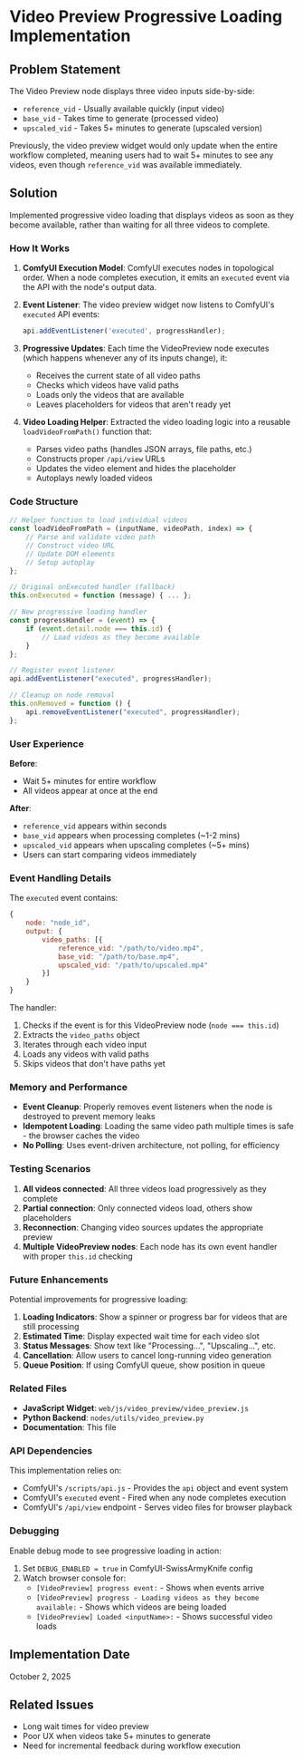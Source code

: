 # Video Preview Progressive Loading Implementation

## Problem Statement

The Video Preview node displays three video inputs side-by-side:

- `reference_vid` - Usually available quickly (input video)
- `base_vid` - Takes time to generate (processed video)
- `upscaled_vid` - Takes 5+ minutes to generate (upscaled version)

Previously, the video preview widget would only update when the entire workflow completed, meaning users had to wait 5+ minutes to see any videos, even though `reference_vid` was available immediately.

## Solution

Implemented progressive video loading that displays videos as soon as they become available, rather than waiting for all three videos to complete.

### How It Works

1. **ComfyUI Execution Model**: ComfyUI executes nodes in topological order. When a node completes execution, it emits an `executed` event via the API with the node's output data.

2. **Event Listener**: The video preview widget now listens to ComfyUI's `executed` API events:

    ```javascript
    api.addEventListener('executed', progressHandler);
    ```

3. **Progressive Updates**: Each time the VideoPreview node executes (which happens whenever any of its inputs change), it:
    - Receives the current state of all video paths
    - Checks which videos have valid paths
    - Loads only the videos that are available
    - Leaves placeholders for videos that aren't ready yet

4. **Video Loading Helper**: Extracted the video loading logic into a reusable `loadVideoFromPath()` function that:
    - Parses video paths (handles JSON arrays, file paths, etc.)
    - Constructs proper `/api/view` URLs
    - Updates the video element and hides the placeholder
    - Autoplays newly loaded videos

### Code Structure

```javascript
// Helper function to load individual videos
const loadVideoFromPath = (inputName, videoPath, index) => {
    // Parse and validate video path
    // Construct video URL
    // Update DOM elements
    // Setup autoplay
};

// Original onExecuted handler (fallback)
this.onExecuted = function (message) { ... };

// New progressive loading handler
const progressHandler = (event) => {
    if (event.detail.node === this.id) {
        // Load videos as they become available
    }
};

// Register event listener
api.addEventListener("executed", progressHandler);

// Cleanup on node removal
this.onRemoved = function () {
    api.removeEventListener("executed", progressHandler);
};
```

### User Experience

**Before**:

- Wait 5+ minutes for entire workflow
- All videos appear at once at the end

**After**:

- `reference_vid` appears within seconds
- `base_vid` appears when processing completes (~1-2 mins)
- `upscaled_vid` appears when upscaling completes (~5+ mins)
- Users can start comparing videos immediately

### Event Handling Details

The `executed` event contains:

```javascript
{
    node: "node_id",
    output: {
        video_paths: [{
            reference_vid: "/path/to/video.mp4",
            base_vid: "/path/to/base.mp4",
            upscaled_vid: "/path/to/upscaled.mp4"
        }]
    }
}
```

The handler:

1. Checks if the event is for this VideoPreview node (`node === this.id`)
2. Extracts the `video_paths` object
3. Iterates through each video input
4. Loads any videos with valid paths
5. Skips videos that don't have paths yet

### Memory and Performance

- **Event Cleanup**: Properly removes event listeners when the node is destroyed to prevent memory leaks
- **Idempotent Loading**: Loading the same video path multiple times is safe - the browser caches the video
- **No Polling**: Uses event-driven architecture, not polling, for efficiency

### Testing Scenarios

1. **All videos connected**: All three videos load progressively as they complete
2. **Partial connection**: Only connected videos load, others show placeholders
3. **Reconnection**: Changing video sources updates the appropriate preview
4. **Multiple VideoPreview nodes**: Each node has its own event handler with proper `this.id` checking

### Future Enhancements

Potential improvements for progressive loading:

1. **Loading Indicators**: Show a spinner or progress bar for videos that are still processing
2. **Estimated Time**: Display expected wait time for each video slot
3. **Status Messages**: Show text like "Processing...", "Upscaling...", etc.
4. **Cancellation**: Allow users to cancel long-running video generation
5. **Queue Position**: If using ComfyUI queue, show position in queue

### Related Files

- **JavaScript Widget**: `web/js/video_preview/video_preview.js`
- **Python Backend**: `nodes/utils/video_preview.py`
- **Documentation**: This file

### API Dependencies

This implementation relies on:

- ComfyUI's `/scripts/api.js` - Provides the `api` object and event system
- ComfyUI's `executed` event - Fired when any node completes execution
- ComfyUI's `/api/view` endpoint - Serves video files for browser playback

### Debugging

Enable debug mode to see progressive loading in action:

1. Set `DEBUG_ENABLED = true` in ComfyUI-SwissArmyKnife config
2. Watch browser console for:
    - `[VideoPreview] progress event:` - Shows when events arrive
    - `[VideoPreview] progress - Loading videos as they become available:` - Shows which videos are being loaded
    - `[VideoPreview] Loaded <inputName>:` - Shows successful video loads

## Implementation Date

October 2, 2025

## Related Issues

- Long wait times for video preview
- Poor UX when videos take 5+ minutes to generate
- Need for incremental feedback during workflow execution
